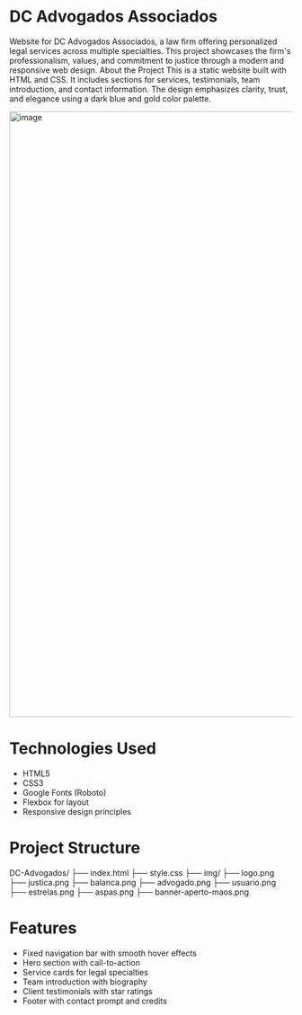 # DC Advogados Associados
Website for DC Advogados Associados, a law firm offering personalized legal services across multiple specialties. This project showcases the firm's professionalism, values, and commitment to justice through a modern and responsive web design.
About the Project
This is a static website built with HTML and CSS. It includes sections for services, testimonials, team introduction, and contact information. The design emphasizes clarity, trust, and elegance using a dark blue and gold color palette.

<img width="1890" height="1079" alt="image" src="https://github.com/user-attachments/assets/7d9eab16-88fb-4767-8d3c-974be3ae8a07" />

# Technologies Used
- HTML5
- CSS3
- Google Fonts (Roboto)
- Flexbox for layout
- Responsive design principles
# Project Structure
DC-Advogados/ ├── index.html ├── style.css ├── img/ ├── logo.png ├── justica.png ├── balanca.png ├── advogado.png ├── usuario.png ├── estrelas.png ├── aspas.png ├── banner-aperto-maos.png
# Features
- Fixed navigation bar with smooth hover effects
- Hero section with call-to-action
- Service cards for legal specialties
- Team introduction with biography
- Client testimonials with star ratings
- Footer with contact prompt and credits
